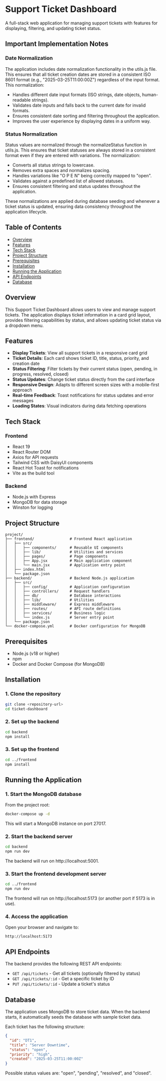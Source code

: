 # Support Ticket Dashboard

A full-stack web application for managing support tickets with features for displaying, filtering, and updating ticket status.

## Important Implementation Notes
### Date Normalization
The application includes date normalization functionality in the utils.js file. This ensures that all ticket creation dates are stored in a consistent ISO 8601 format (e.g., "2025-03-25T11:00:00Z") regardless of the input format. This normalization:
* Handles different date input formats (ISO strings, date objects, human-readable strings).
* Validates date inputs and falls back to the current date for invalid formats.
* Ensures consistent date sorting and filtering throughout the application.
* Improves the user experience by displaying dates in a uniform way.

### Status Normalization
Status values are normalized through the normalizeStatus function in utils.js. This ensures that ticket statuses are always stored in a consistent format even if they are entered with variations. The normalization:
* Converts all status strings to lowercase.
* Removes extra spaces and normalizes spacing.
* Handles variations like "O P E N" being correctly mapped to "open".
* Validates against a predefined list of allowed statuses.
* Ensures consistent filtering and status updates throughout the application.

These normalizations are applied during database seeding and whenever a ticket status is updated, ensuring data consistency throughout the application lifecycle.


## Table of Contents

- [Overview](#overview)
- [Features](#features)
- [Tech Stack](#tech-stack)
- [Project Structure](#project-structure)
- [Prerequisites](#prerequisites)
- [Installation](#installation)
- [Running the Application](#running-the-application)
- [API Endpoints](#api-endpoints)
- [Database](#database)

## Overview

This Support Ticket Dashboard allows users to view and manage support tickets. The application displays ticket information in a card grid layout, provides filtering capabilities by status, and allows updating ticket status via a dropdown menu.

## Features

- **Display Tickets**: View all support tickets in a responsive card grid
- **Ticket Details**: Each card shows ticket ID, title, status, priority, and creation date
- **Status Filtering**: Filter tickets by their current status (open, pending, in progress, resolved, closed)
- **Status Updates**: Change ticket status directly from the card interface
- **Responsive Design**: Adapts to different screen sizes with a mobile-first approach
- **Real-time Feedback**: Toast notifications for status updates and error messages
- **Loading States**: Visual indicators during data fetching operations

## Tech Stack

### Frontend
- React 19
- React Router DOM
- Axios for API requests
- Tailwind CSS with DaisyUI components
- React Hot Toast for notifications
- Vite as the build tool

### Backend
- Node.js with Express
- MongoDB for data storage
- Winston for logging

## Project Structure

```
project/
├── frontend/                # Frontend React application
│   ├── src/
│   │   ├── components/      # Reusable UI components
│   │   ├── lib/             # Utilities and services
│   │   ├── pages/           # Page components
│   │   ├── App.jsx          # Main application component
│   │   └── main.jsx         # Application entry point
│   ├── index.html
│   └── package.json
├── backend/                 # Backend Node.js application
│   ├── src/
│   │   ├── config/          # Application configuration
│   │   ├── controllers/     # Request handlers
│   │   ├── db/              # Database interactions
│   │   ├── lib/             # Utilities
│   │   ├── middleware/      # Express middleware
│   │   ├── routes/          # API route definitions
│   │   ├── services/        # Business logic
│   │   └── index.js         # Server entry point
│   └── package.json
└── docker-compose.yml       # Docker configuration for MongoDB
```

## Prerequisites

- Node.js (v18 or higher)
- npm
- Docker and Docker Compose (for MongoDB)

## Installation

### 1. Clone the repository

```bash
git clone <repository-url>
cd ticket-dashboard
```

### 2. Set up the backend

```bash
cd backend
npm install
```

### 3. Set up the frontend

```bash
cd ../frontend
npm install
```

## Running the Application

### 1. Start the MongoDB database

From the project root:

```bash
docker-compose up -d
```

This will start a MongoDB instance on port 27017.

### 2. Start the backend server

```bash
cd backend
npm run dev
```

The backend will run on http://localhost:5001.

### 3. Start the frontend development server

```bash
cd ../frontend
npm run dev
```

The frontend will run on http://localhost:5173 (or another port if 5173 is in use).

### 4. Access the application

Open your browser and navigate to:

```
http://localhost:5173
```

## API Endpoints

The backend provides the following REST API endpoints:

- `GET /api/tickets` - Get all tickets (optionally filtered by status)
- `GET /api/tickets/:id` - Get a specific ticket by ID
- `PUT /api/tickets/:id` - Update a ticket's status

## Database

The application uses MongoDB to store ticket data. When the backend starts, it automatically seeds the database with sample ticket data.

Each ticket has the following structure:

```json
{
  "id": "DT1",
  "title": "Server Downtime",
  "status": "open",
  "priority": "high",
  "created": "2025-03-25T11:00:00Z"
}
```

Possible status values are: "open", "pending", "resolved", and "closed".
